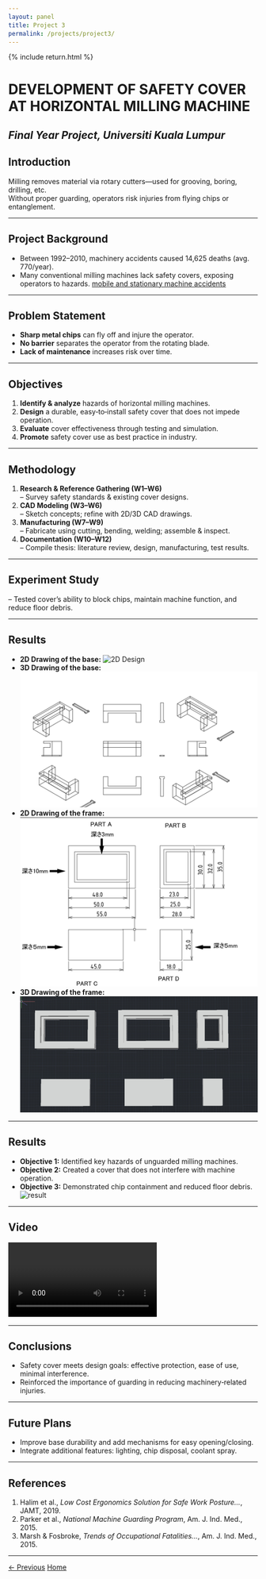 ```yaml
---
layout: panel
title: Project 3
permalink: /projects/project3/
---
```


{% include return.html %}

# DEVELOPMENT OF SAFETY COVER AT HORIZONTAL MILLING MACHINE  
*Final Year Project, Universiti Kuala Lumpur* 
---

## Introduction  
Milling removes material via rotary cutters—used for grooving, boring, drilling, etc.  
Without proper guarding, operators risk injuries from flying chips or entanglement.

---

## Project Background  
- Between 1992–2010, machinery accidents caused 14,625 deaths (avg. 770/year).  
- Many conventional milling machines lack safety covers, exposing operators to hazards.
[mobile and stationary machine accidents](assets/Picture8.png)


---

## Problem Statement  
- **Sharp metal chips** can fly off and injure the operator.  
- **No barrier** separates the operator from the rotating blade.  
- **Lack of maintenance** increases risk over time.

---

## Objectives  
1. **Identify & analyze** hazards of horizontal milling machines.  
2. **Design** a durable, easy‐to‐install safety cover that does not impede operation.  
3. **Evaluate** cover effectiveness through testing and simulation.  
4. **Promote** safety cover use as best practice in industry.

---

## Methodology  
1. **Research & Reference Gathering (W1–W6)**  
   – Survey safety standards & existing cover designs.  
2. **CAD Modeling (W3–W6)**  
   – Sketch concepts; refine with 2D/3D CAD drawings.  
3. **Manufacturing (W7–W9)**  
   – Fabricate using cutting, bending, welding; assemble & inspect.  
4. **Documentation (W10–W12)**  
   – Compile thesis: literature review, design, manufacturing, test results.

---

## Experiment Study  
– Tested cover’s ability to block chips, maintain machine function, and reduce floor debris.  

---

## Results  
- **2D Drawing of the base:**
   ![2D Design](assets/Picture9.jpg)
- **3D Drawing of the base:**
   ![3D Design](assets/Picture3.jpg)
- **2D Drawing of the frame:**
   ![2D Design](assets/Picture4.jpg)
- **3D Drawing of the frame:** 
  ![3D Design](assets/Picture5.jpg)
  
---
## Results  
- **Objective 1:** Identified key hazards of unguarded milling machines.  
- **Objective 2:** Created a cover that does not interfere with machine operation.  
- **Objective 3:** Demonstrated chip containment and reduced floor debris.
  ![result](/assets/path-to-image.jpg)
  
---

## Video
![video](assets/Media1.mp4)


---

## Conclusions  
- Safety cover meets design goals: effective protection, ease of use, minimal interference.  
- Reinforced the importance of guarding in reducing machinery‐related injuries.

---

## Future Plans  
- Improve base durability and add mechanisms for easy opening/closing.  
- Integrate additional features: lighting, chip disposal, coolant spray.  

---

## References  
1. Halim et al., *Low Cost Ergonomics Solution for Safe Work Posture…*, JAMT, 2019.  
2. Parker et al., *National Machine Guarding Program*, Am. J. Ind. Med., 2015.  
3. Marsh & Fosbroke, *Trends of Occupational Fatalities…*, Am. J. Ind. Med., 2015.

---

<footer class="project-footer">
  <a href="/projects/project2/" class="btn btn-prev">← Previous</a>
  <a href="/"                   class="btn btn-home">Home</a>
</footer>

